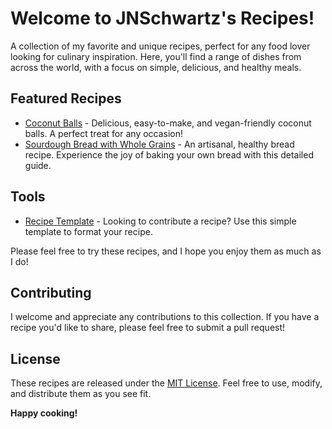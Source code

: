 # Welcome to JNSchwartz's Recipes!

A collection of my favorite and unique recipes, perfect for any food lover looking for culinary inspiration. Here, you'll find a range of dishes from across the world, with a focus on simple, delicious, and healthy meals.

## Featured Recipes

- [Coconut Balls](recipes/coconut_ball.md) - Delicious, easy-to-make, and vegan-friendly coconut balls. A perfect treat for any occasion!
- [Sourdough Bread with Whole Grains](recipes/bread.md) - An artisanal, healthy bread recipe. Experience the joy of baking your own bread with this detailed guide.

## Tools

- [Recipe Template](recipes/template.md) - Looking to contribute a recipe? Use this simple template to format your recipe.

Please feel free to try these recipes, and I hope you enjoy them as much as I do!

## Contributing

I welcome and appreciate any contributions to this collection. If you have a recipe you'd like to share, please feel free to submit a pull request!

## License

These recipes are released under the [MIT License](LICENSE). Feel free to use, modify, and distribute them as you see fit.

**Happy cooking!**
